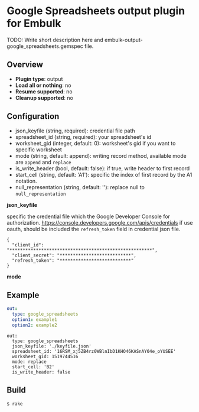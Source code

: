 # Google Spreadsheets output plugin for Embulk

TODO: Write short description here and embulk-output-google_spreadsheets.gemspec file.

## Overview

* **Plugin type**: output
* **Load all or nothing**: no
* **Resume supported**: no
* **Cleanup supported**: no

## Configuration

- json_keyfile (string, required): credential file path
- spreadsheet_id (string, required): your spreadsheet's id
- worksheet_gid (integer, default: 0): worksheet's gid if you want to specific worksheet
- mode (string, default: append): writing record method, available mode are `append` and `replace`
- is_write_header (bool, default: false): if true, write header to first record
- start_cell (string, default: 'A1'): specific the index of first record by the A1
  notation.
- null_representation (string, default: ''): replace null to `null_representation`

**json_keyfile**

specific the credential file which the Google Developer Console for authorization.
https://console.developers.google.com/apis/credentials
if use oauth, should be included the `refresh_token` field in credential json file.

```
{
  "client_id": "******************************************************",
  "client_secret": "***************************",
  "refresh_token": "***************************"
}
```

**mode**

## Example

```yaml
out:
  type: google_spreadsheets
  option1: example1
  option2: example2
```

```
out:
  type: google_spreadsheets
  json_keyfile: './keyfile.json'
  spreadsheet_id: '16RSM_xj5ZB4rz0WBlnIbD1KHO46KASnAY04e_oYUSEE'
  worksheet_gid: 1519744516
  mode: replace
  start_cell: 'B2'
  is_write_header: false
```


## Build

```
$ rake
```
